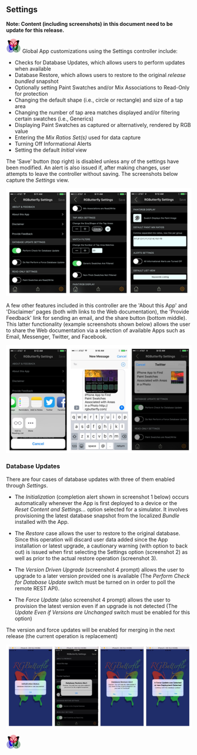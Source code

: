 ## Settings

__Note: Content (including screenshots) in this document need to be update for this release.__
 
[![RGButterfly Logo](images/RGButterfly_Logo.png)](https://spineo.github.io/RGButterflyDocs/) Global App customizations using the Settings controller include:

* Checks for Database Updates, which allows users to perform updates when available
* Database Restore, which allows users to restore to the original _release bundled_ snapshot
* Optionally setting Paint Swatches and/or Mix Associations to Read-Only for protection
* Changing the default shape (i.e., circle or rectangle) and size of a tap area
* Changing the number of tap area matches displayed and/or filtering certain swatches (i.e., Generics)
* Displaying Paint Swatches as captured or alternatively, rendered by RGB value
* Entering the _Mix Ratios Set(s)_ used for data capture
* Turning Off Informational Alerts
* Setting the default _Initial_ view

The 'Save' button (top right) is disabled unless any of the settings have been modified. An alert is also issued if, after making changes, user attempts to leave the controller without saving. The screenshots below capture the _Settings_ view.

![Settings](images/Settings.jpg)

A few other features included in this controller are the 'About this App' and 'Disclaimer' pages (both with links to the Web documentation), the 'Provide Feedback' link for sending an email, and the share button (bottom middle). This latter functionality (example screenshots shown below) allows the user to share the Web documentation via a selection of available Apps such as Email, Messenger, Twitter, and Facebook.

![Share](images/Share.jpg)

### Database Updates

There are four cases of database updates with three of them enabled through _Settings_.

* The _Initialization_ (completion alert shown in screenshot 1 below) occurs automatically whenever the App is first deployed to a device or the _Reset Content and Settings..._ option selected for a simulator. It involves provisioning the latest database snapshot from the localized _Bundle_ installed with the App.

* The _Restore_ case allows the user to restore to the original database. Since this operation will discard user data added since the App installation or latest upgrade, a cautionary warning (with option to back out) is issued when first selecting the Settings option (screenshot 2) as well as prior to the actual restore operation (screenshot 3).

 * The _Version Driven Upgrade_ (screenshot 4 prompt) allows the user to upgrade to a later version provided one is available (The _Perform Check for Database Update_ switch must be turned on in order to poll the remote REST API).
 
 * The _Force Update_ (also screenshot 4 prompt) allows the user to provision the latest version even if an upgrade is not detected (The _Update Even if Versions are Unchanged_ switch must be enabled for this option)
 
 The version and force updates will be enabled for merging in the next release (the current operation is replacement) 


![Database Updates](images/DatabaseUpdates.jpg)

[![RGButterfly Logo](images/RGButterfly_Logo.png)](https://spineo.github.io/RGButterflyDocs/)
